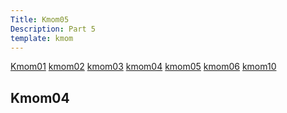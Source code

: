 ```yaml
---
Title: Kmom05
Description: Part 5
template: kmom
---
```


<div class="sidemenu">
    <a href="kmom01">Kmom01</a>
    <a href="kmom02">kmom02</a>
    <a href="kmom03">kmom03</a>
    <a href="kmom04">kmom04</a>
    <a href="kmom05">kmom05</a>
    <a href="kmom06">kmom06</a>
    <a href="kmom10">kmom10</a>
</div>
<div class=redovisningstext-box>
    <h2>Kmom04</h2>
    <p>
    </p>
</div>